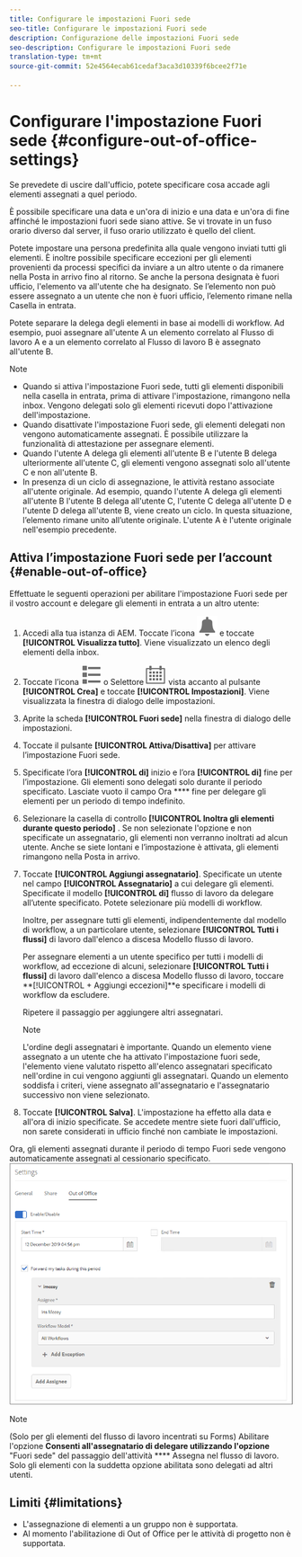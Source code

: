 ```yaml
---
title: Configurare le impostazioni Fuori sede
seo-title: Configurare le impostazioni Fuori sede
description: Configurazione delle impostazioni Fuori sede
seo-description: Configurare le impostazioni Fuori sede
translation-type: tm+mt
source-git-commit: 52e4564ecab61cedaf3aca3d10339f6bcee2f71e

---
```




# Configurare l&#39;impostazione Fuori sede {#configure-out-of-office-settings}

Se prevedete di uscire dall&#39;ufficio, potete specificare cosa accade agli elementi assegnati a quel periodo.

È possibile specificare una data e un&#39;ora di inizio e una data e un&#39;ora di fine affinché le impostazioni fuori sede siano attive. Se vi trovate in un fuso orario diverso dal server, il fuso orario utilizzato è quello del client.

Potete impostare una persona predefinita alla quale vengono inviati tutti gli elementi. È inoltre possibile specificare eccezioni per gli elementi provenienti da processi specifici da inviare a un altro utente o da rimanere nella Posta in arrivo fino al ritorno. Se anche la persona designata è fuori ufficio, l&#39;elemento va all&#39;utente che ha designato. Se l’elemento non può essere assegnato a un utente che non è fuori ufficio, l’elemento rimane nella Casella in entrata.

Potete separare la delega degli elementi in base ai modelli di workflow. Ad esempio, puoi assegnare all&#39;utente A un elemento correlato al Flusso di lavoro A e a un elemento correlato al Flusso di lavoro B è assegnato all&#39;utente B.


>[!NOTE]
>
> * Quando si attiva l&#39;impostazione Fuori sede, tutti gli elementi disponibili nella casella in entrata, prima di attivare l&#39;impostazione, rimangono nella inbox. Vengono delegati solo gli elementi ricevuti dopo l&#39;attivazione dell&#39;impostazione.
> * Quando disattivate l&#39;impostazione Fuori sede, gli elementi delegati non vengono automaticamente assegnati. È possibile utilizzare la funzionalità di attestazione per assegnare elementi.
> * Quando l&#39;utente A delega gli elementi all&#39;utente B e l&#39;utente B delega ulteriormente all&#39;utente C, gli elementi vengono assegnati solo all&#39;utente C e non all&#39;utente B.
> * In presenza di un ciclo di assegnazione, le attività restano associate all&#39;utente originale. Ad esempio, quando l&#39;utente A delega gli elementi all&#39;utente B l&#39;utente B delega all&#39;utente C, l&#39;utente C delega all&#39;utente D e l&#39;utente D delega all&#39;utente B, viene creato un ciclo. In questa situazione, l’elemento rimane unito all’utente originale. L&#39;utente A è l&#39;utente originale nell&#39;esempio precedente.


## Attiva l’impostazione Fuori sede per l’account {#enable-out-of-office}

Effettuate le seguenti operazioni per abilitare l&#39;impostazione Fuori sede per il vostro account e delegare gli elementi in entrata a un altro utente:

1. Accedi alla tua istanza di AEM. Toccate l’icona ![Inbox](assets/bell.svg) e toccate **[!UICONTROL Visualizza tutto]**. Viene visualizzato un elenco degli elementi della inbox.
1. Toccate l’icona ![Visualizza selettore](assets/viewlist.svg) o Selettore ![](assets/calendar.svg) vista accanto al pulsante **[!UICONTROL Crea]** e toccate **[!UICONTROL Impostazioni]**. Viene visualizzata la finestra di dialogo delle impostazioni.
1. Aprite la scheda **[!UICONTROL Fuori sede]** nella finestra di dialogo delle impostazioni.
1. Toccate il pulsante **[!UICONTROL Attiva/Disattiva]** per attivare l’impostazione Fuori sede.
1. Specificate l’ora **[!UICONTROL di]** inizio e l’ora **[!UICONTROL di]** fine per l’impostazione. Gli elementi sono delegati solo durante il periodo specificato. Lasciate vuoto il campo Ora **** fine per delegare gli elementi per un periodo di tempo indefinito.
1. Selezionare la casella di controllo **[!UICONTROL Inoltra gli elementi durante questo periodo]** . Se non selezionate l&#39;opzione e non specificate un assegnatario, gli elementi non verranno inoltrati ad alcun utente. Anche se siete lontani e l’impostazione è attivata, gli elementi rimangono nella Posta in arrivo.
1. Toccate **[!UICONTROL Aggiungi assegnatario]**. Specificate un utente nel campo **[!UICONTROL Assegnatario]** a cui delegare gli elementi. Specificate il modello **[!UICONTROL di]** flusso di lavoro da delegare all’utente specificato. Potete selezionare più modelli di workflow.

   Inoltre, per assegnare tutti gli elementi, indipendentemente dal modello di workflow, a un particolare utente, selezionare **[!UICONTROL Tutti i flussi]** di lavoro dall&#39;elenco a discesa Modello flusso di lavoro. <br>

   Per assegnare elementi a un utente specifico per tutti i modelli di workflow, ad eccezione di alcuni, selezionare **[!UICONTROL Tutti i flussi]** di lavoro dall&#39;elenco a discesa Modello flusso di lavoro, toccare **[!UICONTROL + Aggiungi eccezioni]**e specificare i modelli di workflow da escludere.
   <br>

   Ripetere il passaggio per aggiungere altri assegnatari. <br>

   >[!NOTE]
   >L&#39;ordine degli assegnatari è importante. Quando un elemento viene assegnato a un utente che ha attivato l&#39;impostazione fuori sede, l&#39;elemento viene valutato rispetto all&#39;elenco assegnatari specificato nell&#39;ordine in cui vengono aggiunti gli assegnatari. Quando un elemento soddisfa i criteri, viene assegnato all&#39;assegnatario e l&#39;assegnatario successivo non viene selezionato.

1. Toccate **[!UICONTROL Salva]**. L&#39;impostazione ha effetto alla data e all&#39;ora di inizio specificate. Se accedete mentre siete fuori dall&#39;ufficio, non sarete considerati in ufficio finché non cambiate le impostazioni.

Ora, gli elementi assegnati durante il periodo di tempo Fuori sede vengono automaticamente assegnati al cessionario specificato.\
![Fuori sede](assets/out-of-office.png)

>[!NOTE]
>
>(Solo per gli elementi del flusso di lavoro incentrati su Forms) Abilitare l&#39;opzione **Consenti all&#39;assegnatario di delegare utilizzando l&#39;opzione** &quot;Fuori sede&quot; del passaggio dell&#39;attività **** Assegna nel flusso di lavoro. Solo gli elementi con la suddetta opzione abilitata sono delegati ad altri utenti.

## Limiti {#limitations}

* L&#39;assegnazione di elementi a un gruppo non è supportata.
* Al momento l&#39;abilitazione di Out of Office per le attività di progetto non è supportata.
